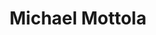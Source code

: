 ---
layout: 'default'
title: 'Michael Mottola'
isPage: false

twitter: 'michael_mottola'
email: 'michael@softwareniagara.com'
website: 'http://michaelencode.com'
avatar: '/images/organizers/michael.gif'
---